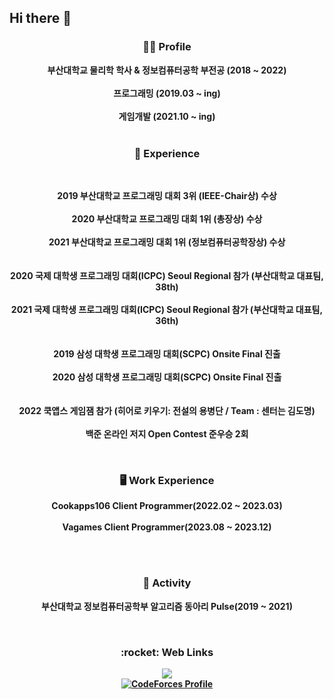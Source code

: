 ## Hi there 👋


<h3 align="center">🙋‍♂️ Profile</h3>

<p align="center">
  <b>부산대학교 물리학 학사 & 정보컴퓨터공학 부전공 (2018 ~ 2022)</b><br><br>
  <b>프로그래밍 (2019.03 ~ ing)</b><br><br>
  <b>게임개발 (2021.10 ~ ing)</b><br><br>
</p>

<h3 align="center">🌱 Experience</h3>
</br>

<p align="center">
  <b>2019 부산대학교 프로그래밍 대회 3위 (IEEE-Chair상) 수상</b></br></br>
  <b>2020 부산대학교 프로그래밍 대회 1위 (총장상) 수상</b></br></br>
  <b>2021 부산대학교 프로그래밍 대회 1위 (정보컴퓨터공학장상) 수상</b></br></br>
  </br>
  <b>2020 국제 대학생 프로그래밍 대회(ICPC) Seoul Regional 참가 (부산대학교 대표팀, 38th)</b></br></br>
  <b>2021 국제 대학생 프로그래밍 대회(ICPC) Seoul Regional 참가 (부산대학교 대표팀, 36th)</b></br></br>
  </br>
  <b>2019 삼성 대학생 프로그래밍 대회(SCPC) Onsite Final 진출</b></br></br>
  <b>2020 삼성 대학생 프로그래밍 대회(SCPC) Onsite Final 진출</b></br></br>
  </br>
  <b>2022 쿡앱스 게임잼 참가 (히어로 키우기: 전설의 용병단 / Team : 센터는 김도명)</b></br></br>
  <b>백준 온라인 저지 Open Contest 준우승 2회</b></br>
</p>

</br>

<h3 align="center">🖥️ Work Experience</h3>

<p align="center">
  <b>Cookapps106 Client Programmer(2022.02 ~ 2023.03)<br><br>
  <b>Vagames Client Programmer(2023.08 ~ 2023.12)<br><br>
</p>

</br>

<h3 align="center">🔭 Activity</h3>
<p align="center">
  <b>부산대학교 정보컴퓨터공학부 알고리즘 동아리 Pulse(2019 ~ 2021)
</p>

</br>


<h3 align="center">:rocket: Web Links</h3>

<p align="center">
  <a href="https://solved.ac/profile/201812106"><img src="https://github-readme-solvedac-hyp3rflow.vercel.app/api/?handle=201812106"></a><br>
  <a href="https://codeforces.com/profile/Allz"><img src="https://cf.leed.at?id=Allz" alt="CodeForces Profile" /></a><br>
</p>

